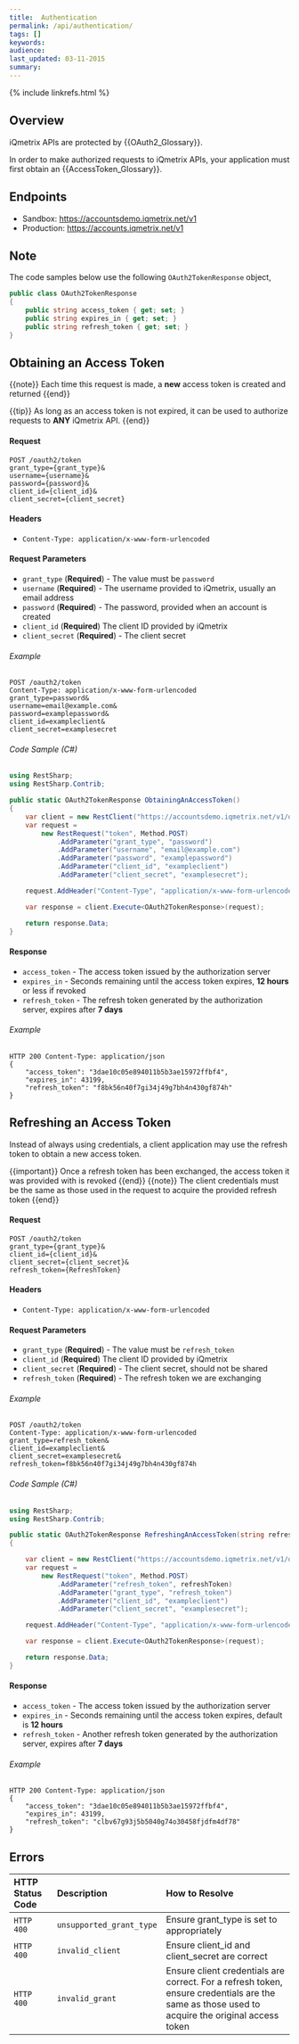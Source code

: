 ```yaml
---
title:  Authentication
permalink: /api/authentication/
tags: []
keywords: 
audience: 
last_updated: 03-11-2015
summary: 
---
```


{% include linkrefs.html %}

## Overview 

iQmetrix APIs are protected by {{OAuth2_Glossary}}.

In order to make authorized requests to iQmetrix APIs, your application must first obtain an {{AccessToken_Glossary}}.

## Endpoints

* Sandbox: https://accountsdemo.iqmetrix.net/v1
* Production: https://accounts.iqmetrix.net/v1

## Note

The code samples below use the following `OAuth2TokenResponse` object,

```csharp
public class OAuth2TokenResponse
{
    public string access_token { get; set; }
    public string expires_in { get; set; }
    public string refresh_token { get; set; }
}
```

## Obtaining an Access Token

{{note}}
Each time this request is made, a <b>new</b> access token is created and returned
{{end}}

{{tip}}
As long as an access token is not expired, it can be used to authorize requests to <b>ANY</b> iQmetrix API. 
{{end}}

#### Request

    POST /oauth2/token
    grant_type={grant_type}&
    username={username}&
    password={password}&
    client_id={client_id}&
    client_secret={client_secret}

#### Headers

* `Content-Type: application/x-www-form-urlencoded`

#### Request Parameters

*  `grant_type` (**Required**) - The value must be `password`
*  `username` (**Required**) - The username provided to iQmetrix, usually an email address
*  `password` (**Required**) - The password, provided when an account is created
*  `client_id` (**Required**) The client ID provided by iQmetrix
*  `client_secret` (**Required**) - The client secret

###### Example

    POST /oauth2/token
    Content-Type: application/x-www-form-urlencoded
    grant_type=password&
    username=email@example.com&
    password=examplepassword&
    client_id=exampleclient&
    client_secret=examplesecret

###### Code Sample (C#)

```c#
using RestSharp;
using RestSharp.Contrib;

public static OAuth2TokenResponse ObtainingAnAccessToken()
{
    var client = new RestClient("https://accountsdemo.iqmetrix.net/v1/oauth2");
    var request =
        new RestRequest("token", Method.POST)
            .AddParameter("grant_type", "password")
            .AddParameter("username", "email@example.com")
            .AddParameter("password", "examplepassword")
            .AddParameter("client_id", "exampleclient")
            .AddParameter("client_secret", "examplesecret");

    request.AddHeader("Content-Type", "application/x-www-form-urlencoded");

    var response = client.Execute<OAuth2TokenResponse>(request);

    return response.Data;
}
```

#### Response

* `access_token` - The access token issued by the authorization server
* `expires_in` - Seconds remaining until the access token expires, **12 hours** or less if revoked
* `refresh_token` - The refresh token generated by the authorization server, expires after **7 days**

###### Example

    HTTP 200 Content-Type: application/json
    {
        "access_token": "3dae10c05e894011b5b3ae15972ffbf4",
        "expires_in": 43199,
        "refresh_token": "f8bk56n40f7gi34j49g7bh4n430gf874h" 
    }

## Refreshing an Access Token 

Instead of always using credentials, a client application may use the refresh token to obtain a new access token.

{{important}}
Once a refresh token has been exchanged, the access token it was provided with is revoked
{{end}}
{{note}}
The client credentials must be the same as those used in the request to acquire the provided refresh token
{{end}}

#### Request

    POST /oauth2/token
    grant_type={grant_type}&
    client_id={client_id}&
    client_secret={client_secret}&
    refresh_token={RefreshToken}

#### Headers

* `Content-Type: application/x-www-form-urlencoded`

#### Request Parameters

* `grant_type` (**Required**) - The value must be `refresh_token`
* `client_id` (**Required**) The client ID provided by iQmetrix
* `client_secret` (**Required**) - The client secret, should not be shared
* `refresh_token` (**Required**) - The refresh token we are exchanging 

###### Example

    POST /oauth2/token 
    Content-Type: application/x-www-form-urlencoded
    grant_type=refresh_token& 
    client_id=exampleclient& 
    client_secret=examplesecret& 
    refresh_token=f8bk56n40f7gi34j49g7bh4n430gf874h

###### Code Sample (C#)

```c#
using RestSharp;
using RestSharp.Contrib;

public static OAuth2TokenResponse RefreshingAnAccessToken(string refreshToken)
{

    var client = new RestClient("https://accountsdemo.iqmetrix.net/v1/oauth2");
    var request =
        new RestRequest("token", Method.POST)
            .AddParameter("refresh_token", refreshToken)
            .AddParameter("grant_type", "refresh_token")
            .AddParameter("client_id", "exampleclient")
            .AddParameter("client_secret", "examplesecret");

    request.AddHeader("Content-Type", "application/x-www-form-urlencoded");

    var response = client.Execute<OAuth2TokenResponse>(request);

    return response.Data;
}
```

#### Response

* `access_token` - The access token issued by the authorization server
* `expires_in` - Seconds remaining until the access token expires, default is **12 hours**
* `refresh_token` - Another refresh token generated by the authorization server, expires after **7 days**

###### Example

    HTTP 200 Content-Type: application/json 
    { 
        "access_token": "3dae10c05e894011b5b3ae15972ffbf4", 
        "expires_in": 43199, 
        "refresh_token": "clbv67g93j5b5040g74o30458fjdfm4df78" 
    }

## Errors

| HTTP Status Code | Description | How to Resolve |
|:-----------------|:------------|:---------------|
| `HTTP 400` | `unsupported_grant_type` | Ensure grant_type is set to appropriately |
| `HTTP 400` | `invalid_client` | Ensure client_id and client_secret are correct |
| `HTTP 400` | `invalid_grant` | Ensure client credentials are correct. For a refresh token, ensure credentials are the same as those used to acquire the original access token  |
